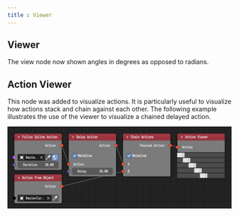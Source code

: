 ```yaml
---
title : Viewer
---
```


## Viewer

The view node now shown angles in degrees as opposed to radians.

## Action Viewer

This node was added to visualize actions. It is particularly useful to
visualize how actions stack and chain against each other. The following example
illustrates the use of the viewer to visualize a chained delayed action.

![Action Viewer](action_viwer.png)
